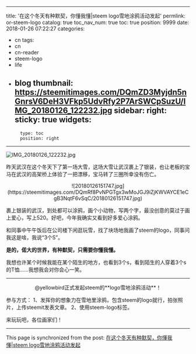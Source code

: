 
---
title: '在这个冬天有种默契，你懂我懂|steem logo雪地涂鸦活动发起'
permlink: or-steem-logo
catalog: true
toc_nav_num: true
toc: true
position: 9999
date: 2018-01-26 07:22:27
categories:
- cn
tags:
- cn
- cn-reader
- steem-logo
- life
- blog
thumbnail: https://steemitimages.com/DQmZD3Myjdn5nGnrsV6DeH3VFkp5UdvRfy2P7ArSWCpSuzU/IMG_20180126_122232.jpg
sidebar:
    right:
        sticky: true
widgets:
    -
        type: toc
        position: right
---


![IMG_20180126_122232.jpg](https://steemitimages.com/DQmZD3Myjdn5nGnrsV6DeH3VFkp5UdvRfy2P7ArSWCpSuzU/IMG_20180126_122232.jpg)

昨天武汉在这个冬天下了第一场大雪，这场大雪让武汉裹上了银装，也让老板的宝马在武汉的高架桥上体验了一把漂移，宝马转了三圈所幸没有伤亡。

<center>![20180126151747.jpg](https://steemitimages.com/DQmRf8PvNPGTgx3wMoJGJ9iZjKWVAYCE1eCgB3NqtF6vSqC/20180126151747.jpg)</center>

裹上银装的武汉，到处都可以涂鸦，画个小动物，写两个字，最没创意的莫过于画上爱心，写上520。好吧，今年我确实又看到好多爱心涂鸦。

和同事中午午饭后在公司楼下闲逛玩雪，找了块场地我画了steem的logo，同事问我这是啥，我说“3个S”。

**是的，偌大的世界，有种默契，只需要你懂我懂。**

我想也许某个时候我能在某个陌生的地方，也看到3个s，看到陌生的人穿着3个s的T恤......我想我会对你会心一笑。

---

<center>@yellowbird正式发起steem的**logo雪地涂鸦活动**！</center>

参与方式：
1、发挥你的想象力在雪地里涂鸦，包含steem的logo就行，拍张照片，上传steemit发表文章。
2、使用steem-logo标签。

来玩玩吧，各位画家们！

- - -

This page is synchronized from the post: [在这个冬天有种默契，你懂我懂|steem logo雪地涂鸦活动发起](https://steemit.com/@yellowbird/or-steem-logo)
